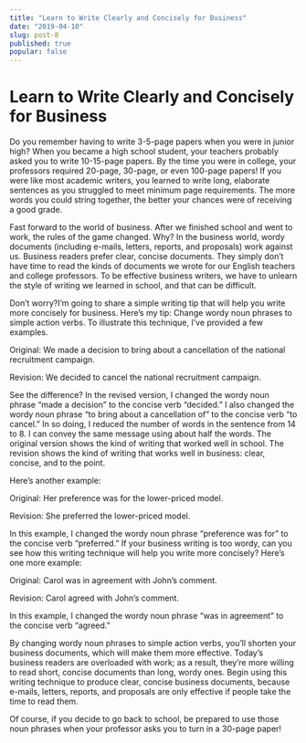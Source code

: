 ```yaml
---
title: "Learn to Write Clearly and Concisely for Business"
date: "2019-04-10"
slug: post-8
published: true
popular: false
---
```

<!-- markdownlint-disable MD033 -->

# Learn to Write Clearly and Concisely for Business
Do you remember having to write 3-5-page papers when you were in junior high? When you became a high school student, your teachers probably asked you to write 10-15-page papers. By the time you were in college, your professors required 20-page, 30-page, or even 100-page papers! If you were like most academic writers, you learned to write long, elaborate sentences as you struggled to meet minimum page requirements. The more words you could string together, the better your chances were of receiving a good grade.

Fast forward to the world of business. After we finished school and went to work, the rules of the game changed. Why? In the business world, wordy documents (including e-mails, letters, reports, and proposals) work against us. Business readers prefer clear, concise documents. They simply don’t have time to read the kinds of documents we wrote for our English teachers and college professors. To be effective business writers, we have to unlearn the style of writing we learned in school, and that can be difficult.

Don’t worry?I’m going to share a simple writing tip that will help you write more concisely for business. Here’s my tip: Change wordy noun phrases to simple action verbs. To illustrate this technique, I’ve provided a few examples.

Original: We made a decision to bring about a cancellation of the national recruitment campaign.

Revision: We decided to cancel the national recruitment campaign.

See the difference? In the revised version, I changed the wordy noun phrase “made a decision” to the concise verb “decided.” I also changed the wordy noun phrase “to bring about a cancellation of” to the concise verb “to cancel.” In so doing, I reduced the number of words in the sentence from 14 to 8. I can convey the same message using about half the words. The original version shows the kind of writing that worked well in school. The revision shows the kind of writing that works well in business: clear, concise, and to the point.

Here’s another example:

Original: Her preference was for the lower-priced model.

Revision: She preferred the lower-priced model.

In this example, I changed the wordy noun phrase “preference was for” to the concise verb “preferred.” If your business writing is too wordy, can you see how this writing technique will help you write more concisely? Here’s one more example:

Original: Carol was in agreement with John’s comment.

Revision: Carol agreed with John’s comment.

In this example, I changed the wordy noun phrase “was in agreement” to the concise verb “agreed.”

By changing wordy noun phrases to simple action verbs, you’ll shorten your business documents, which will make them more effective. Today’s business readers are overloaded with work; as a result, they’re more willing to read short, concise documents than long, wordy ones. Begin using this writing technique to produce clear, concise business documents, because e-mails, letters, reports, and proposals are only effective if people take the time to read them.

Of course, if you decide to go back to school, be prepared to use those noun phrases when your professor asks you to turn in a 30-page paper!